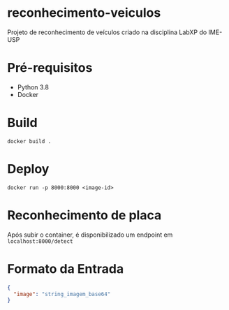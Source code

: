 # reconhecimento-veiculos
Projeto de reconhecimento de veículos criado na disciplina LabXP do IME-USP

# Pré-requisitos
- Python 3.8
- Docker

# Build

`docker build .`

# Deploy
`docker run -p 8000:8000 <image-id>`

# Reconhecimento de placa

Após subir o container, é disponibilizado um endpoint em `localhost:8000/detect`

# Formato da Entrada

```json
{
  "image": "string_imagem_base64"
}
```
